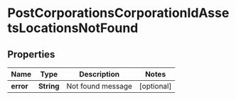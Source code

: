 
# PostCorporationsCorporationIdAssetsLocationsNotFound

## Properties
Name | Type | Description | Notes
------------ | ------------- | ------------- | -------------
**error** | **String** | Not found message |  [optional]



